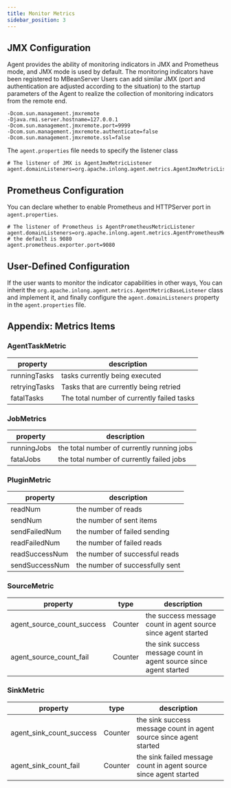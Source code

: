 ```yaml
---
title: Monitor Metrics
sidebar_position: 3
---
```


## JMX Configuration
Agent provides the ability of monitoring indicators in JMX and Prometheus mode, and JMX mode is used by default. The monitoring indicators have been registered to MBeanServer
Users can add similar JMX (port and authentication are adjusted according to the situation) to the startup parameters of the Agent to realize the collection of monitoring indicators from the remote end.

```shell
-Dcom.sun.management.jmxremote
-Djava.rmi.server.hostname=127.0.0.1
-Dcom.sun.management.jmxremote.port=9999
-Dcom.sun.management.jmxremote.authenticate=false
-Dcom.sun.management.jmxremote.ssl=false
```

The `agent.properties` file needs to specify the listener class
```properties
# The listener of JMX is AgentJmxMetricListener
agent.domainListeners=org.apache.inlong.agent.metrics.AgentJmxMetricListener
```

## Prometheus Configuration 
You can declare whether to enable Prometheus and HTTPServer port in `agent.properties`.

```properties
# The listener of Prometheus is AgentPrometheusMetricListener
agent.domainListeners=org.apache.inlong.agent.metrics.AgentPrometheusMetricListener
# the default is 9080
agent.prometheus.exporter.port=9080
```

## User-Defined Configuration
If the user wants to monitor the indicator capabilities in other ways, You can inherit the `org.apache.inlong.agent.metrics.AgentMetricBaseListener`  class and implement it, 
and finally configure the `agent.domainListeners` property in the `agent.properties` file. 

## Appendix: Metrics Items

### AgentTaskMetric
|  property   | description  |
|  ----  | ----  |
| runningTasks  | tasks currently being executed |
| retryingTasks  | Tasks that are currently being retried |
| fatalTasks  | The total number of currently failed tasks |


### JobMetrics
|  property   | description  |
|  ----  | ----  |
| runningJobs  | the total number of currently running jobs |
| fatalJobs  | the total number of currently failed jobs |

### PluginMetric
|  property   | description  |
|  ----  | ----  |
| readNum  | the number of reads |
| sendNum  | the number of sent items |
| sendFailedNum  | the number of failed sending |
| readFailedNum  | the number of failed reads |
| readSuccessNum  | the number of successful reads |
| sendSuccessNum  | the number of successfully sent |

### SourceMetric

| property                   | type    | description                                                        |
|----------------------------|---------|--------------------------------------------------------------------|
| agent_source_count_success | Counter | the success message count in agent source since agent started      |
| agent_source_count_fail    | Counter | the sink success message count in agent source since agent started |

### SinkMetric

| property                 | type    | description                                                        |
|--------------------------|---------|--------------------------------------------------------------------|
| agent_sink_count_success | Counter | the sink success message count in agent source since agent started |
| agent_sink_count_fail    | Counter | the sink failed message count in agent source since agent started  |